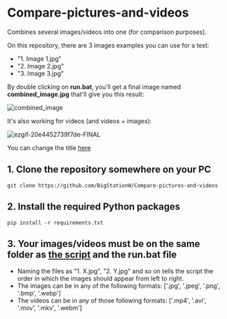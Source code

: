 # Compare-pictures-and-videos
Combines several images/videos into one (for comparison purposes).

On this repository, there are 3 images examples you can use for a test:
- "1. Image 1.jpg"
- "2. Image 2.jpg"
- "3. Image 3.jpg"

By double clicking on **run.bat**, you'll get a final image named **combined_image.jpg** that'll give you this result:

![combined_image](https://github.com/user-attachments/assets/d2ddfeae-d2c7-4c2b-8f37-f9d9977715f0)

It's also working for videos (and videos + images):

![ezgif-20e4452739f7de-FINAL](https://github.com/user-attachments/assets/aa8f5096-abd6-4158-9757-d550b9894af6)

You can change the title [here](https://github.com/BigStationW/Compare-pictures-and-videos/blob/6f66c25a5fb9b9575c2e92b21a75297d41b7a8d6/combine.py#L10)


## 1. Clone the repository somewhere on your PC
```git clone https://github.com/BigStationW/Compare-pictures-and-videos```


## 2. Install the required Python packages
```pip install -r requirements.txt```

## 3. Your images/videos must be on the same folder as [the script](https://github.com/BigStationW/Compare-pictures/blob/main/combine.py) and the run.bat file
- Naming the files as "1. X.jpg", "2. Y.jpg" and so on tells the script the order in which the images should appear from left to right.
- The images can be in any of the following formats: ['.jpg', '.jpeg', '.png', '.bmp', '.webp']
- The videos can be in any of those following formats: ['.mp4', '.avi', '.mov', '.mkv', '.webm']

